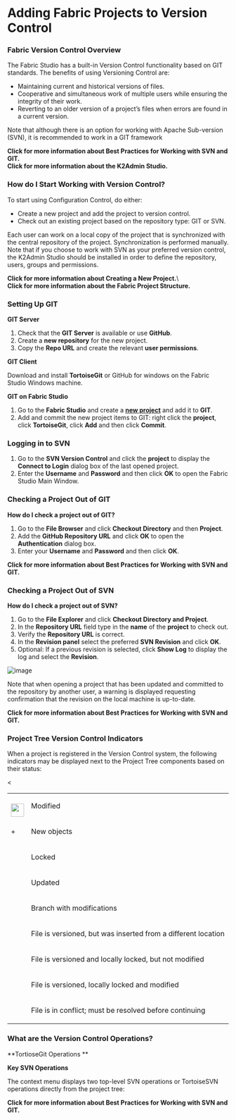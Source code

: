 # Adding Fabric Projects to Version Control

### Fabric Version Control Overview

The Fabric Studio has a built-in Version Control functionality based on GIT standards. The benefits of using Versioning Control are:

* Maintaining current and historical versions of files.
* Cooperative and simultaneous work of multiple users while ensuring the integrity of their work. 
* Reverting to an older version of a project’s files when errors are found in a current version.

Note that although there is an option for working with Apache Sub-version (SVN), it is recommended to work in a GIT framework

**Click for more information about Best Practices for Working with SVN and GIT.**\
**Click for more information about the K2Admin Studio.** 

### How do I Start Working with Version Control?
 
To start using Configuration Control, do either:

* Create a new project and add the project to version control.
* Check out an existing project based on the repository type: GIT or SVN.

Each user can work on a local copy of the project that is synchronized with the central repository of the project. Synchronization is performed manually.\
Note that if you choose to work with SVN as your preferred version control, the K2Admin Studio should be installed in order to define the repository, users, groups and permissions.

**Click for more information about Creating a New Project.**\  
**Click for more information about the Fabric Project Structure.**

### Setting Up GIT

**GIT Server**

1.	Check that the **GIT Server** is available or use **GitHub**.
2.	Create a **new repository** for the new project.
3.	Copy the **Repo URL** and create the relevant **user permissions**. 

**GIT Client**

Download and install **TortoiseGit** or GitHub for windows on the Fabric Studio Windows machine.

**GIT on Fabric Studio** 

1.	Go to the **Fabric Studio** and create a [**new project**](https://github.com/k2view-academy/K2View-Academy/blob/master/articles/04_general/05_creating_a_new_project.md) and add it to **GIT**.
2.	Add and commit the new project items to GIT: right click the **project**, click **TortoiseGit**, click **Add** and then click **Commit**. 

### Logging in to SVN

1.	Go to the **SVN Version Control** and click the **project** to display the **Connect to Login** dialog box of the last opened project.
2.	Enter the **Username** and **Password** and then click **OK** to open the Fabric Studio Main Window.

### Checking a Project Out of GIT
 
**How do I check a project out of GIT?**
1.	Go to the **File Browser** and click **Checkout Directory** and then **Project**.
2.	Add the **GitHub Repository URL** and click **OK** to open the **Authentication** dialog box.
3.	Enter your **Username** and **Password** and then click **OK**.


**Click for more information about Best Practices for Working with SVN and GIT.**

### Checking a Project Out of SVN
 
**How do I check a project out of SVN?**

1.	Go to the **File Explorer** and click **Checkout Directory and Project**. 
2.	In the **Repository URL** field type in the **name** of the **project** to check out.
3.	Verify the **Repository URL** is correct.
4.	In the  **Revision panel** select the preferred **SVN Revision** and click **OK**.
5.	Optional: If a previous revision is selected, click **Show Log** to display the log and select the **Revision**.

![image](https://github.com/k2view-academy/K2View-Academy/blob/master/articles/04_general/images/04_06_01%20revision.jpg)

Note that when opening a project that has been updated and committed to the repository by another user, a warning is displayed requesting confirmation that the revision on the local machine is up-to-date.

**Click for more information about Best Practices for Working with SVN and GIT.**

### Project Tree Version Control Indicators

When a project is registered in the Version Control system, the following indicators may be displayed next to the Project Tree components based on their status:

<<table width="576">
<tbody>
<tr>
<td width="30">&nbsp;<img src="&lt;td width=&quot;22&quot;&gt;" alt=""/><img src="https://github.com/k2view-academy/K2View-Academy/blob/master/articles/04_general/images/04_06_02%20icon%201.jpg" alt="" width="30" height="30" /></td>
<td width="554">
<p>Modified</p>
</td>
</tr>
<tr>
<td width="22">
<p>+</p>
</td>
<td width="554">
<p>New objects</p>
</td>
</tr>
<tr>
<td width="22">&nbsp;</td>
<td width="554">
<p>Locked</p>
</td>
</tr>
<tr>
<td width="22">&nbsp;</td>
<td width="554">
<p>Updated</p>
</td>
</tr>
<tr>
<td width="22">&nbsp;</td>
<td width="554">
<p>Branch with modifications</p>
</td>
</tr>
<tr>
<td width="22">&nbsp;</td>
<td width="554">
<p>File is versioned,&nbsp;but&nbsp;was&nbsp;inserted&nbsp;from&nbsp;a different&nbsp;location</p>
</td>
</tr>
<tr>
<td width="22">&nbsp;</td>
<td width="554">
<p>File&nbsp;is&nbsp;versioned&nbsp;and&nbsp;locally&nbsp;locked,&nbsp;but&nbsp;not&nbsp;modified</p>
</td>
</tr>
<tr>
<td width="22">&nbsp;</td>
<td width="554">
<p>File&nbsp;is&nbsp;versioned,&nbsp;locally&nbsp;locked&nbsp;and&nbsp;modified</p>
</td>
</tr>
<tr>
<td width="22">&nbsp;</td>
<td width="554">
<p>File&nbsp;is&nbsp;in&nbsp;conflict;&nbsp;must&nbsp;be&nbsp;resolved&nbsp;before&nbsp;continuing</p>
</td>
</tr>
</tbody>
</table>

### What are the Version Control Operations?
  
**TortioseGit Operations **


**Key SVN Operations**

The context menu displays two top-level SVN operations or TortoiseSVN operations directly from the project tree:

**Click for more information about Best Practices for Working with SVN and GIT.**


